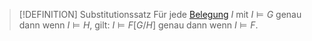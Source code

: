 > [!DEFINITION] Substitutionssatz
> Für jede [Belegung](Belegung.md) $I$ mit $I \vDash G$ genau dann wenn $I\vDash H$, gilt:
$I \vDash F[G/H]$ genau dann wenn $I\vDash F$.

